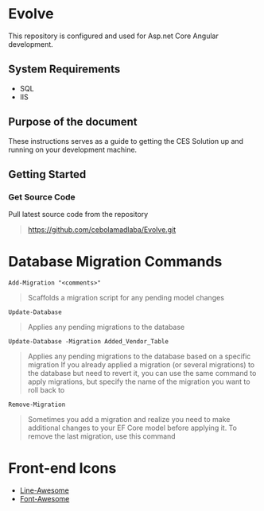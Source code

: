 # Evolve

This repository is configured and used for Asp.net Core Angular development. 
## System Requirements
* SQL
* IIS

## Purpose of the document

These instructions serves as a guide to getting the CES Solution up and running on your development machine.

## Getting Started

### Get Source Code
Pull latest source code from the repository
  > https://github.com/cebolamadlaba/Evolve.git
  
# Database Migration Commands

`Add-Migration "<comments>"`
> Scaffolds a migration script for any pending model changes

`Update-Database`
> Applies any pending migrations to the database

`Update-Database -Migration Added_Vendor_Table`
> Applies any pending migrations to the database based on a specific migration
> If you already applied a migration (or several migrations) to the database but need to revert it, you can use the same command to apply migrations, but specify the name of the migration you want to roll back to

`Remove-Migration`
> Sometimes you add a migration and realize you need to make additional changes to your EF Core model before applying it. To remove the last migration, use this command

# Front-end Icons
- [Line-Awesome](https://icons8.com/line-awesome)
- [Font-Awesome](https://fontawesome.com)